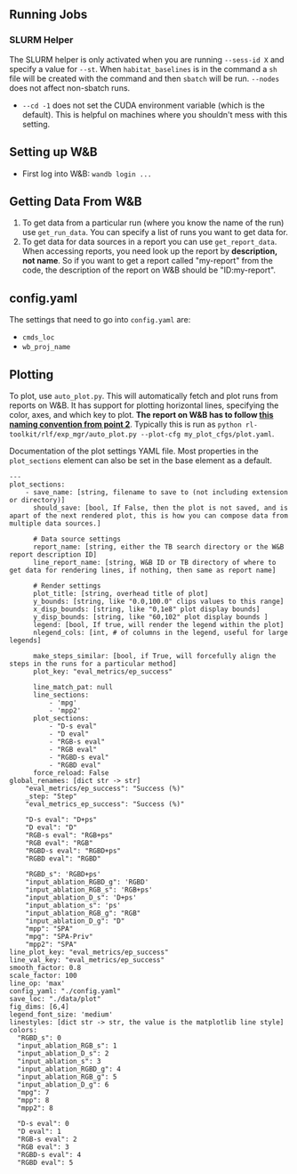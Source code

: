 ## Running Jobs
### SLURM Helper
The SLURM helper is only activated when you are running `--sess-id X` and
specify a value for `--st`. When `habitat_baselines` is in the command a
`sh` file will be created with the command and then `sbatch` will be run.
`--nodes` does not affect non-sbatch runs. 

- `--cd -1` does not set the CUDA environment variable (which is the default). This is helpful on
  machines where you shouldn't mess with this setting. 

## Setting up W&B
- First log into W&B: `wandb login ...`


## Getting Data From W&B
1. To get data from a particular run (where you know the name of the run) use
  `get_run_data`. You can specify a list of runs you want to get data for. 
2. To get data for data sources in a report you can use `get_report_data`. When accessing reports, you need look up the report by **description, not name**. So if you want to get a report called "my-report" from the code, the description of the report on W&B should be "ID:my-report". 

## config.yaml
The settings that need to go into `config.yaml` are:
- `cmds_loc`
- `wb_proj_name`

## Plotting 
To plot, use `auto_plot.py`. This will automatically fetch and plot runs from
reports on W&B. It has support for plotting horizontal lines, specifying the
color, axes, and which key to plot. **The report on W&B has to follow [this
naming convention from point
2](https://github.com/ASzot/rl-toolkit/tree/master/rlf/exp_mgr#getting-data-from-wb)**.
Typically this is run as `python rl-toolkit/rlf/exp_mgr/auto_plot.py --plot-cfg
my_plot_cfgs/plot.yaml`. 

Documentation of the plot settings YAML file. Most properties in the
`plot_sections` element can also be set in the base element as a default. 
```
---
plot_sections:
    - save_name: [string, filename to save to (not including extension or directory)]
      should_save: [bool, If False, then the plot is not saved, and is apart of the next rendered plot, this is how you can compose data from multiple data sources.]

      # Data source settings
      report_name: [string, either the TB search directory or the W&B report description ID]
      line_report_name: [string, W&B ID or TB directory of where to get data for rendering lines, if nothing, then same as report name]

      # Render settings
      plot_title: [string, overhead title of plot]
      y_bounds: [string, like "0.0,100.0" clips values to this range]
      x_disp_bounds: [string, like "0,1e8" plot display bounds]
      y_disp_bounds: [string, like "60,102" plot display bounds ]
      legend: [bool, If true, will render the legend within the plot]
      nlegend_cols: [int, # of columns in the legend, useful for large legends]

      make_steps_similar: [bool, if True, will forcefully align the steps in the runs for a particular method]
      plot_key: "eval_metrics/ep_success"

      line_match_pat: null
      line_sections:
          - 'mpg'
          - 'mpp2'
      plot_sections:
          - "D-s eval"
          - "D eval"
          - "RGB-s eval"
          - "RGB eval"
          - "RGBD-s eval"
          - "RGBD eval"
      force_reload: False
global_renames: [dict str -> str]
    "eval_metrics/ep_success": "Success (%)"
    _step: "Step"
    "eval_metrics_ep_success": "Success (%)"

    "D-s eval": "D+ps"
    "D eval": "D"
    "RGB-s eval": "RGB+ps"
    "RGB eval": "RGB"
    "RGBD-s eval": "RGBD+ps"
    "RGBD eval": "RGBD"

    "RGBD_s": 'RGBD+ps'
    "input_ablation_RGBD_g": 'RGBD'
    "input_ablation_RGB_s": 'RGB+ps'
    "input_ablation_D_s": 'D+ps'
    "input_ablation_s": 'ps'
    "input_ablation_RGB_g": "RGB"
    "input_ablation_D_g": "D"
    "mpp": "SPA"
    "mpg": "SPA-Priv"
    "mpp2": "SPA"
line_plot_key: "eval_metrics/ep_success"
line_val_key: "eval_metrics/ep_success"
smooth_factor: 0.8
scale_factor: 100
line_op: 'max'
config_yaml: "./config.yaml"
save_loc: "./data/plot"
fig_dims: [6,4]
legend_font_size: 'medium'
linestyles: [dict str -> str, the value is the matplotlib line style] 
colors:
  "RGBD_s": 0
  "input_ablation_RGB_s": 1
  "input_ablation_D_s": 2
  "input_ablation_s": 3
  "input_ablation_RGBD_g": 4
  "input_ablation_RGB_g": 5
  "input_ablation_D_g": 6
  "mpg": 7
  "mpp": 8
  "mpp2": 8

  "D-s eval": 0
  "D eval": 1
  "RGB-s eval": 2
  "RGB eval": 3
  "RGBD-s eval": 4
  "RGBD eval": 5
```

